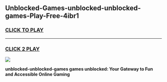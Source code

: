 
## Unblocked-Games-unblocked-unblocked-games-Play-Free-4ibr1
<h3>
<a href="https://premium76.site?title=unblocked-unblocked-games&ref=10A">CLICK TO PLAY</a></h3>
<hr>

<h3>
<a href="https://premium76.site?title=unblocked-unblocked-games&ref=10A">CLICK 2 PLAY</a>
  
</h3>

<a href="https://premium76.site?title=unblocked-unblocked-games&ref=10A"><img src="https://clearcache.store/games.png"></a>


**unblocked-unblocked-games games unblocked: Your Gateway to Fun and Accessible Online Gaming**
